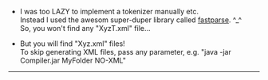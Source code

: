 - I was too LAZY to implement a tokenizer manually etc.  
  Instead I used the awesom super-duper library called [fastparse](http://www.lihaoyi.com/fastparse). ^_^  
  So, you won't find any "XyzT.xml" file...

- But you will find "Xyz.xml" files!  
  To skip generating XML files, pass any parameter, e.g. 
  "java -jar Compiler.jar MyFolder NO-XML"




------------

